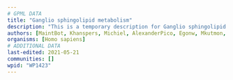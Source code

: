 ```yaml
---
# GPML DATA
title: "Ganglio sphingolipid metabolism"
description: "This is a temporary description for Ganglio sphingolipid metabolism"
authors: [MaintBot, Khanspers, Michiel, AlexanderPico, Egonw, Mkutmon, Zari, DeSl, Eweitz]
organisms: [Homo sapiens]
# ADDITIONAL DATA
last-edited: 2021-05-21
communities: []
wpid: "WP1423"
---
```

